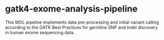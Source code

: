 # gatk4-exome-analysis-pipeline
This WDL pipeline implements data pre-processing and initial variant calling according to the GATK Best Practices for germline SNP and Indel discovery in human exome sequencing data.
